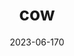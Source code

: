 ---
title: "cow"
cc-type: mammal
date: 2023-06-170
hashtag: cow
tags:
  - mammal
  - animal
type-of:
  - mammal
---